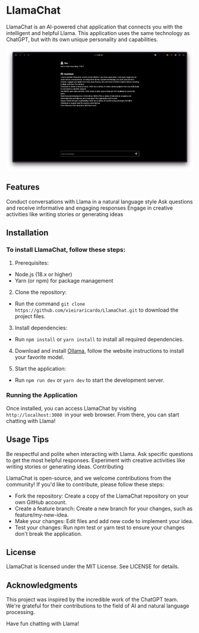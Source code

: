 # LlamaChat

LlamaChat is an AI-powered chat application that connects you with the intelligent and helpful Llama. This application uses the same technology as ChatGPT, but with its own unique personality and capabilities.

![ollama chat ui](./public/ollamachat.png)

## Features

Conduct conversations with Llama in a natural language style
Ask questions and receive informative and engaging responses
Engage in creative activities like writing stories or generating ideas

## Installation

### To install LlamaChat, follow these steps:

1. Prerequisites:

- Node.js (18.x or higher)
- Yarn (or npm) for package management

2. Clone the repository:

- Run the command `git clone https://github.com/vieiraricardo/LlamaChat.git` to download the project files.

3. Install dependencies:

- Run `npm install` or `yarn install` to install all required dependencies.

4. Download and install [Ollama](https://ollama.com/), follow the website instructions to install your favorite model.

5. Start the application:

- Run `npm run dev` or `yarn dev` to start the development server.

### Running the Application

Once installed, you can access LlamaChat by visiting `http://localhost:3000 `in your web browser. From there, you can start chatting with Llama!

## Usage Tips

Be respectful and polite when interacting with Llama.
Ask specific questions to get the most helpful responses.
Experiment with creative activities like writing stories or generating ideas.
Contributing

LlamaChat is open-source, and we welcome contributions from the community! If you'd like to contribute, please follow these steps:

- Fork the repository: Create a copy of the LlamaChat repository on your own GitHub account.
- Create a feature branch: Create a new branch for your changes, such as feature/my-new-idea.
- Make your changes: Edit files and add new code to implement your idea.
- Test your changes: Run npm test or yarn test to ensure your changes don't break the application.

## License

LlamaChat is licensed under the MIT License. See LICENSE for details.

## Acknowledgments

This project was inspired by the incredible work of the ChatGPT team. We're grateful for their contributions to the field of AI and natural language processing.

Have fun chatting with Llama!
